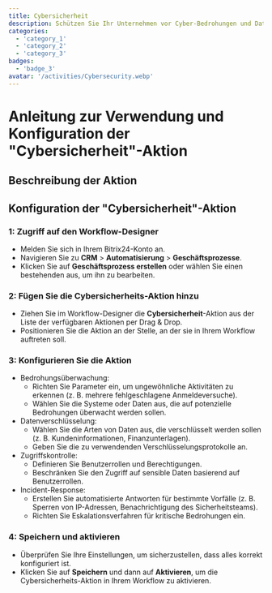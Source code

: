 ```yaml
---
title: Cybersicherheit
description: Schützen Sie Ihr Unternehmen vor Cyber-Bedrohungen und Datenverletzungen.
categories: 
  - 'category_1'
  - 'category_2'
  - 'category_3'
badges: 
  - 'badge_3'
avatar: '/activities/Cybersecurity.webp'
---
```

# Anleitung zur Verwendung und Konfiguration der "Cybersicherheit"-Aktion

## Beschreibung der Aktion

## **Konfiguration der "Cybersicherheit"-Aktion**

### 1: Zugriff auf den Workflow-Designer
- Melden Sie sich in Ihrem Bitrix24-Konto an.
- Navigieren Sie zu **CRM** > **Automatisierung** > **Geschäftsprozesse**.
- Klicken Sie auf **Geschäftsprozess erstellen** oder wählen Sie einen bestehenden aus, um ihn zu bearbeiten.

### 2: Fügen Sie die Cybersicherheits-Aktion hinzu
- Ziehen Sie im Workflow-Designer die **Cybersicherheit**-Aktion aus der Liste der verfügbaren Aktionen per Drag & Drop.
- Positionieren Sie die Aktion an der Stelle, an der sie in Ihrem Workflow auftreten soll.

### 3: Konfigurieren Sie die Aktion
- Bedrohungsüberwachung:
  - Richten Sie Parameter ein, um ungewöhnliche Aktivitäten zu erkennen (z. B. mehrere fehlgeschlagene Anmeldeversuche).
  - Wählen Sie die Systeme oder Daten aus, die auf potenzielle Bedrohungen überwacht werden sollen.
- Datenverschlüsselung:
  - Wählen Sie die Arten von Daten aus, die verschlüsselt werden sollen (z. B. Kundeninformationen, Finanzunterlagen).
  - Geben Sie die zu verwendenden Verschlüsselungsprotokolle an.
- Zugriffskontrolle:
  - Definieren Sie Benutzerrollen und Berechtigungen.
  - Beschränken Sie den Zugriff auf sensible Daten basierend auf Benutzerrollen.
- Incident-Response:
  - Erstellen Sie automatisierte Antworten für bestimmte Vorfälle (z. B. Sperren von IP-Adressen, Benachrichtigung des Sicherheitsteams).
  - Richten Sie Eskalationsverfahren für kritische Bedrohungen ein.

### 4: Speichern und aktivieren
- Überprüfen Sie Ihre Einstellungen, um sicherzustellen, dass alles korrekt konfiguriert ist.
- Klicken Sie auf **Speichern** und dann auf **Aktivieren**, um die Cybersicherheits-Aktion in Ihrem Workflow zu aktivieren.